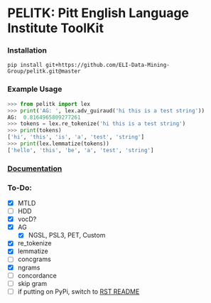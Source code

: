 # PELITK: Pitt English Language Institute ToolKit

### Installation
`pip install git+https://github.com/ELI-Data-Mining-Group/pelitk.git@master`
### Example Usage
```python
>>> from pelitk import lex
>>> print('AG: ', lex.adv_guiraud('hi this is a test string'))
AG:  0.8164965809277261
>>> tokens = lex.re_tokenize('hi this is a test string')
>>> print(tokens)
['hi', 'this', 'is', 'a', 'test', 'string']
>>> print(lex.lemmatize(tokens))
['hello', 'this', 'be', 'a', 'test', 'string']
```


### [Documentation](docs)


### To-Do:
- [x] MTLD
- [ ] HDD
- [x] vocD?
- [x] AG
  - [x] NGSL, PSL3, PET, Custom
- [x] re_tokenize
- [x] lemmatize
- [ ] concgrams
- [x] ngrams
- [ ] concordance
- [ ] skip gram
- [ ] if putting on PyPi, switch to [RST README](https://gist.github.com/dupuy/1855764)
